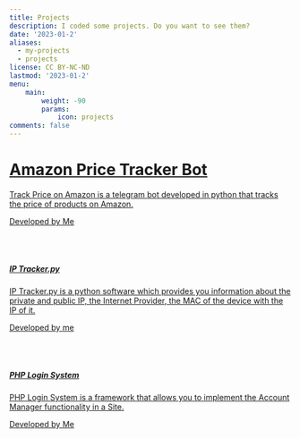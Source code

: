 ```yaml
---
title: Projects
description: I coded some projects. Do you want to see them?
date: '2023-01-2'
aliases:
  - my-projects
  - projects
license: CC BY-NC-ND
lastmod: '2023-01-2'
menu:
    main: 
        weight: -90
        params:
            icon: projects
comments: false
---
```


<link rel="stylesheet" href="https://cdnjs.cloudflare.com/ajax/libs/font-awesome/6.0.0/css/all.min.css" />
<link rel="stylesheet" href="https://fonts.googleapis.com/css2?family=Inter:wght@300;400;500;600;700&display=swap" />
<link rel="stylesheet" href="https://cdn.jsdelivr.net/npm/tw-elements/dist/css/index.min.css" />
<script src="https://cdn.tailwindcss.com"></script>
<script>
  tailwind.config = {
    theme: {
      extend: {
        fontFamily: {
          sans: ['Inter', 'sans-serif'],
        },
      }
    }
  }
</script>
 <a href="https://github.com/GiovsTech/Track-Bot-Price-on-Amazon">
<div class="flex justify-center">
  <div class="flex flex-col md:flex-row md:max-w-xl rounded-lg bg-white shadow-lg">
    <div class="p-6 flex flex-col justify-start">
      <h1 class="text-gray-900 text-xl font-medium mb-2">Amazon Price Tracker Bot</h1>
      <p class="text-gray-700 text-base mb-4">
    Track Price on Amazon is a telegram bot developed in python that tracks the price of products on Amazon.
      </p>
      <p class="text-gray-600 text-xs">Developed by Me</p>
    </div>
  </div>
</div></a>

<br>
<br>

<a href="https://github.com/GiovsTech/IP-Tracker.py">
<div class="flex justify-center">
  <div class="flex flex-col md:flex-row md:max-w-xl rounded-lg bg-white shadow-lg">
    <div class="p-6 flex flex-col justify-start">
      <h5 class="text-gray-900 text-xl font-medium mb-2">IP Tracker.py</h5>
      <p class="text-gray-700 text-base mb-4">
        IP Tracker.py is a python software which provides you information about the private and public IP, the Internet Provider, the MAC of the device with the IP of it.
      </p>
      <p class="text-gray-600 text-xs">Developed by me</p>
    </div>
  </div>
</div>
</a>
<br>
<br>
 <a href="https://github.com/GiovsTech/PHP-Login-System">
<div class="flex justify-center">
  <div class="flex flex-col md:flex-row md:max-w-xl rounded-lg bg-white shadow-lg">
    <div class="p-6 flex flex-col justify-start">
      <h5 class="text-gray-900 text-xl font-medium mb-2">PHP Login System</h5>
      <p class="text-gray-700 text-base mb-4">
      PHP Login System is a framework that allows you to implement the Account Manager functionality in a Site.
      </p>
      <p class="text-gray-600 text-xs">Developed by Me</p>
    </div>
  </div>
</div>
</a>
